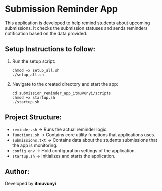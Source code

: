 # Submission Reminder App

This application is developed to help remind students about upcoming submissions. It checks the submission statuses and sends reminders notification based on the data provided.

## Setup Instructions to follow:
1. Run the setup script:
   ```
   chmod +x setup_all.sh
   ./setup_all.sh
   ```
2. Navigate to the created directory and start the app:
   ```
   cd submission_reminder_app_itmuvunyi/scripts
   chmod +x startup.sh
   ./startup.sh
   ```

## Project Structure:
- `reminder.sh` → Runs the actual reminder logic.
- `functions.sh` → Contains core utility functions that applications uses.
- `submissions.txt` → Contains data about the students submissions that the app is monitoring.
- `config.env` → Hold configuration settings of the application.
- `startup.sh` → Initializes and starts the application.

## Author:
Developed by **itmuvunyi**

